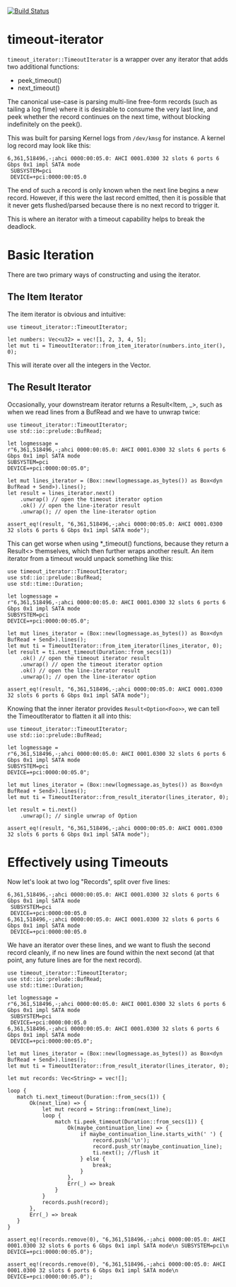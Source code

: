 [![Build Status](https://travis-ci.org/polyverse/timeout-iterator.svg?branch=master)](https://travis-ci.org/polyverse/timeout-iterator)

# timeout-iterator

`timeout_iterator::TimeoutIterator` is a wrapper over any iterator that adds two additional functions:
* peek_timeout()
* next_timeout()

The canonical use-case is parsing multi-line free-form records (such as tailing a log fime) where it is desirable to 
consume the very last line, and peek whether the record continues on the next time, without blocking indefinitely on the peek().

This was built for parsing Kernel logs from `/dev/kmsg` for instance. A kernel log record may look like this:

```text
6,361,518496,-;ahci 0000:00:05.0: AHCI 0001.0300 32 slots 6 ports 6 Gbps 0x1 impl SATA mode
 SUBSYSTEM=pci
 DEVICE=+pci:0000:00:05.0
 ```
The end of such a record is only known when the next line begins a new record. However, if this were the last
record emitted, then it is possible that it never gets flushed/parsed because there is no next record to trigger it.

This is where an iterator with a timeout capability helps to break the deadlock.

# Basic Iteration

There are two primary ways of constructing and using the iterator.

## The Item Iterator

The item iterator is obvious and intuitive:

```
use timeout_iterator::TimeoutIterator;

let numbers: Vec<u32> = vec![1, 2, 3, 4, 5];
let mut ti = TimeoutIterator::from_item_iterator(numbers.into_iter(), 0);
```

This will iterate over all the integers in the Vector.

## The Result Iterator

Occasionally, your downstream iterator returns a Result<Item, _>, such as when 
we read lines from a BufRead and we have to unwrap twice:

```
use timeout_iterator::TimeoutIterator;
use std::io::prelude::BufRead;

let logmessage = 
r"6,361,518496,-;ahci 0000:00:05.0: AHCI 0001.0300 32 slots 6 ports 6 Gbps 0x1 impl SATA mode
SUBSYSTEM=pci
DEVICE=+pci:0000:00:05.0";

let mut lines_iterator = (Box::new(logmessage.as_bytes()) as Box<dyn BufRead + Send>).lines();
let result = lines_iterator.next()    
    .unwrap() // open the timeout iterator option
    .ok() // open the line-iterator result
    .unwrap(); // open the line-iterator option

assert_eq!(result, "6,361,518496,-;ahci 0000:00:05.0: AHCI 0001.0300 32 slots 6 ports 6 Gbps 0x1 impl SATA mode");
```

This can get worse when using *_timeout() functions, because they return a Result<> themselves, which
then further wraps another result. An item iterator from a timeout would unpack something like this:

```
use timeout_iterator::TimeoutIterator;
use std::io::prelude::BufRead;
use std::time::Duration;

let logmessage = 
r"6,361,518496,-;ahci 0000:00:05.0: AHCI 0001.0300 32 slots 6 ports 6 Gbps 0x1 impl SATA mode
SUBSYSTEM=pci
DEVICE=+pci:0000:00:05.0";

let mut lines_iterator = (Box::new(logmessage.as_bytes()) as Box<dyn BufRead + Send>).lines();
let mut ti = TimeoutIterator::from_item_iterator(lines_iterator, 0);
let result = ti.next_timeout(Duration::from_secs(1))
    .ok() // open the timeout iterator result
    .unwrap() // open the timeout iterator option
    .ok() // open the line-iterator result
    .unwrap(); // open the line-iterator option

assert_eq!(result, "6,361,518496,-;ahci 0000:00:05.0: AHCI 0001.0300 32 slots 6 ports 6 Gbps 0x1 impl SATA mode");
```

Knowing that the inner iterator provides `Result<Option<Foo>>`, we can tell the TimeoutIterator to 
flatten it all into this:
```
use timeout_iterator::TimeoutIterator;
use std::io::prelude::BufRead;

let logmessage = 
r"6,361,518496,-;ahci 0000:00:05.0: AHCI 0001.0300 32 slots 6 ports 6 Gbps 0x1 impl SATA mode
SUBSYSTEM=pci
DEVICE=+pci:0000:00:05.0";

let mut lines_iterator = (Box::new(logmessage.as_bytes()) as Box<dyn BufRead + Send>).lines();
let mut ti = TimeoutIterator::from_result_iterator(lines_iterator, 0);

let result = ti.next()
    .unwrap(); // single unwrap of Option

assert_eq!(result, "6,361,518496,-;ahci 0000:00:05.0: AHCI 0001.0300 32 slots 6 ports 6 Gbps 0x1 impl SATA mode");
```


# Effectively using Timeouts

Now let's look at two log "Records", split over five lines:

```ignore
6,361,518496,-;ahci 0000:00:05.0: AHCI 0001.0300 32 slots 6 ports 6 Gbps 0x1 impl SATA mode
 SUBSYSTEM=pci
 DEVICE=+pci:0000:00:05.0
6,361,518496,-;ahci 0000:00:05.0: AHCI 0001.0300 32 slots 6 ports 6 Gbps 0x1 impl SATA mode
 DEVICE=+pci:0000:00:05.0
```

 We have an iterator over these lines, and we want to flush the second record cleanly, if no new
 lines are found within the next second (at that point, any future lines are for the next record).

 ```
use timeout_iterator::TimeoutIterator;
use std::io::prelude::BufRead;
use std::time::Duration;

let logmessage = 
r"6,361,518496,-;ahci 0000:00:05.0: AHCI 0001.0300 32 slots 6 ports 6 Gbps 0x1 impl SATA mode
  SUBSYSTEM=pci
  DEVICE=+pci:0000:00:05.0
6,361,518496,-;ahci 0000:00:05.0: AHCI 0001.0300 32 slots 6 ports 6 Gbps 0x1 impl SATA mode
  DEVICE=+pci:0000:00:05.0";

let mut lines_iterator = (Box::new(logmessage.as_bytes()) as Box<dyn BufRead + Send>).lines();
let mut ti = TimeoutIterator::from_result_iterator(lines_iterator, 0);

let mut records: Vec<String> = vec![];

loop {
    match ti.next_timeout(Duration::from_secs(1)) {
        Ok(next_line) => {
            let mut record = String::from(next_line);
            loop {
                match ti.peek_timeout(Duration::from_secs(1)) {
                    Ok(maybe_continuation_line) => {
                        if maybe_continuation_line.starts_with(' ') {
                            record.push('\n');
                            record.push_str(maybe_continuation_line);
                            ti.next(); //flush it
                        } else {
                            break;
                        }
                    },
                    Err(_) => break
                }
            }
            records.push(record);
        },
        Err(_) => break
    }
}

assert_eq!(records.remove(0), "6,361,518496,-;ahci 0000:00:05.0: AHCI 0001.0300 32 slots 6 ports 6 Gbps 0x1 impl SATA mode\n SUBSYSTEM=pci\n DEVICE=+pci:0000:00:05.0");

assert_eq!(records.remove(0), "6,361,518496,-;ahci 0000:00:05.0: AHCI 0001.0300 32 slots 6 ports 6 Gbps 0x1 impl SATA mode\n DEVICE=+pci:0000:00:05.0");

```